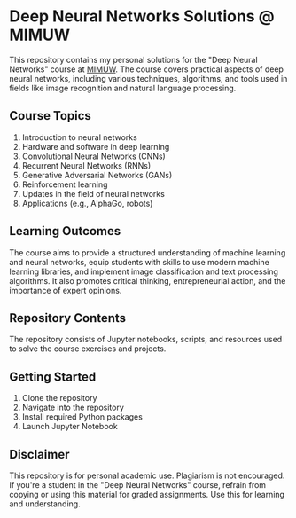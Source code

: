 # Deep Neural Networks Solutions @ MIMUW

This repository contains my personal solutions for the "Deep Neural Networks" course at [MIMUW](https://www.mimuw.edu.pl/). The course covers practical aspects of deep neural networks, including various techniques, algorithms, and tools used in fields like image recognition and natural language processing.

## Course Topics

1. Introduction to neural networks
2. Hardware and software in deep learning
3. Convolutional Neural Networks (CNNs)
4. Recurrent Neural Networks (RNNs)
5. Generative Adversarial Networks (GANs)
6. Reinforcement learning
7. Updates in the field of neural networks
8. Applications (e.g., AlphaGo, robots)

## Learning Outcomes

The course aims to provide a structured understanding of machine learning and neural networks, equip students with skills to use modern machine learning libraries, and implement image classification and text processing algorithms. It also promotes critical thinking, entrepreneurial action, and the importance of expert opinions.

## Repository Contents

The repository consists of Jupyter notebooks, scripts, and resources used to solve the course exercises and projects.

## Getting Started

1. Clone the repository
2. Navigate into the repository
3. Install required Python packages
4. Launch Jupyter Notebook

## Disclaimer

This repository is for personal academic use. Plagiarism is not encouraged. If you're a student in the "Deep Neural Networks" course, refrain from copying or using this material for graded assignments. Use this for learning and understanding.
